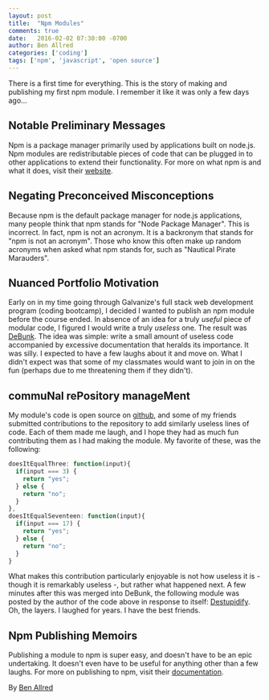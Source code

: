 ```yaml
---
layout: post
title:  "Npm Modules"
comments: true
date:   2016-02-02 07:30:00 -0700
author: Ben Allred
categories: ['coding']
tags: ['npm', 'javascript', 'open source']
---
```


There is a first time for everything. This is the story of making and publishing my first npm module. I remember it like it was only a few days ago...

## Notable Preliminary Messages

Npm is a package manager primarily used by applications built on node.js. Npm modules are redistributable pieces of code that can be plugged in to other applications to extend their functionality. For more on what npm is and what it does, visit their [website](https://www.npmjs.com/).

## Negating Preconceived Misconceptions

Because npm is the default package manager for node.js applications, many people think that npm stands for "Node Package Manager". This is incorrect. In fact, npm is not an acronym. It is a backronym that stands for "npm is not an acronym". Those who know this often make up random acronyms when asked what npm stands for, such as "Nautical Pirate Marauders".

## Nuanced Portfolio Motivation

Early on in my time going through Galvanize's full stack web development program (coding bootcamp), I decided I wanted to publish an npm module before the course ended. In absence of an idea for a truly _useful_ piece of modular code, I figured I would write a truly _useless_ one. The result was  [DeBunk](https://www.npmjs.com/package/debunk). The idea was simple: write a small amount of useless code accompanied by excessive documentation that heralds its importance. It was silly. I expected to have a few laughs about it and move on. What I didn't expect was that some of my classmates would want to join in on the fun (perhaps due to me threatening them if they didn't).

## commuNal rePository manageMent

My module's code is open source on [github](https://www.github.com/skuttleman/debunk), and some of my friends submitted contributions to the repository to add similarly useless lines of code. Each of them made me laugh, and I hope they had as much fun contributing them as I had making the module. My favorite of these, was the following:

```js
doesItEqualThree: function(input){
  if(input === 3) {
    return "yes";
  } else {
    return "no";
  }
},
doesItEqualSeventeen: function(input){
  if(input === 17) {
    return "yes";
  } else {
    return "no";
  }
}
```

What makes this contribution particularly enjoyable is not how useless it is - though it is remarkably useless -, but rather what happened next.
A few minutes after this was merged into DeBunk, the following module was posted by the author of the code above in response to itself:  [Destupidify](https://www.npmjs.com/package/destupidify). Oh, the layers. I laughed for years. I have the best friends.

## Npm Publishing Memoirs

Publishing a module to npm is super easy, and doesn't have to be an epic undertaking. It doesn't even have to be useful for anything other than a few laughs. For more on publishing to npm, visit their [documentation](https://docs.npmjs.com/getting-started/publishing-npm-packages).


By [Ben Allred](https://www.github.com/skuttleman)

